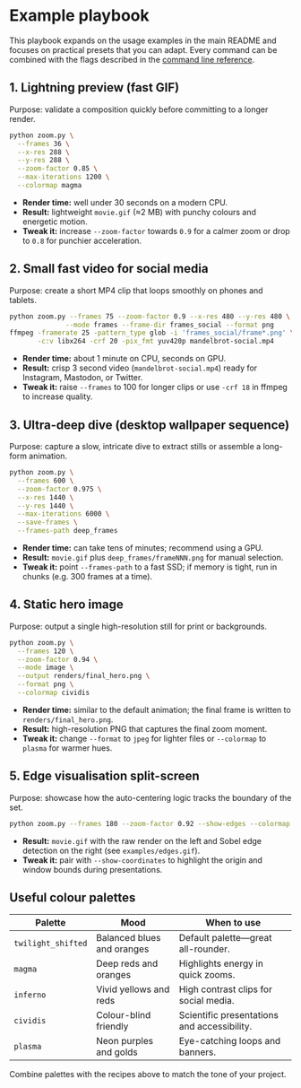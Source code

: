 # Example playbook

This playbook expands on the usage examples in the main README and focuses on practical presets that you can adapt. Every command can be combined with the flags described in the [command line reference](../README.md#command-line-reference).

## 1. Lightning preview (fast GIF)

Purpose: validate a composition quickly before committing to a longer render.

```bash
python zoom.py \
  --frames 36 \
  --x-res 288 \
  --y-res 288 \
  --zoom-factor 0.85 \
  --max-iterations 1200 \
  --colormap magma
```

- **Render time:** well under 30 seconds on a modern CPU.
- **Result:** lightweight `movie.gif` (≈2 MB) with punchy colours and energetic motion.
- **Tweak it:** increase `--zoom-factor` towards `0.9` for a calmer zoom or drop to `0.8` for punchier acceleration.

## 2. Small fast video for social media

Purpose: create a short MP4 clip that loops smoothly on phones and tablets.

```bash
python zoom.py --frames 75 --zoom-factor 0.9 --x-res 480 --y-res 480 \
              --mode frames --frame-dir frames_social --format png
ffmpeg -framerate 25 -pattern_type glob -i 'frames_social/frame*.png' \
       -c:v libx264 -crf 20 -pix_fmt yuv420p mandelbrot-social.mp4
```

- **Render time:** about 1 minute on CPU, seconds on GPU.
- **Result:** crisp 3 second video (`mandelbrot-social.mp4`) ready for Instagram, Mastodon, or Twitter.
- **Tweak it:** raise `--frames` to 100 for longer clips or use `-crf 18` in ffmpeg to increase quality.

## 3. Ultra-deep dive (desktop wallpaper sequence)

Purpose: capture a slow, intricate dive to extract stills or assemble a long-form animation.

```bash
python zoom.py \
  --frames 600 \
  --zoom-factor 0.975 \
  --x-res 1440 \
  --y-res 1440 \
  --max-iterations 6000 \
  --save-frames \
  --frames-path deep_frames
```

- **Render time:** can take tens of minutes; recommend using a GPU.
- **Result:** `movie.gif` plus `deep_frames/frameNNN.png` for manual selection.
- **Tweak it:** point `--frames-path` to a fast SSD; if memory is tight, run in chunks (e.g. 300 frames at a time).

## 4. Static hero image

Purpose: output a single high-resolution still for print or backgrounds.

```bash
python zoom.py \
  --frames 120 \
  --zoom-factor 0.94 \
  --mode image \
  --output renders/final_hero.png \
  --format png \
  --colormap cividis
```

- **Render time:** similar to the default animation; the final frame is written to `renders/final_hero.png`.
- **Result:** high-resolution PNG that captures the final zoom moment.
- **Tweak it:** change `--format` to `jpeg` for lighter files or `--colormap` to `plasma` for warmer hues.

## 5. Edge visualisation split-screen

Purpose: showcase how the auto-centering logic tracks the boundary of the set.

```bash
python zoom.py --frames 180 --zoom-factor 0.92 --show-edges --colormap viridis
```

- **Result:** `movie.gif` with the raw render on the left and Sobel edge detection on the right (see `examples/edges.gif`).
- **Tweak it:** pair with `--show-coordinates` to highlight the origin and window bounds during presentations.

## Useful colour palettes

| Palette | Mood | When to use |
|---------|------|-------------|
| `twilight_shifted` | Balanced blues and oranges | Default palette—great all-rounder. |
| `magma` | Deep reds and oranges | Highlights energy in quick zooms. |
| `inferno` | Vivid yellows and reds | High contrast clips for social media. |
| `cividis` | Colour-blind friendly | Scientific presentations and accessibility. |
| `plasma` | Neon purples and golds | Eye-catching loops and banners. |

Combine palettes with the recipes above to match the tone of your project.
